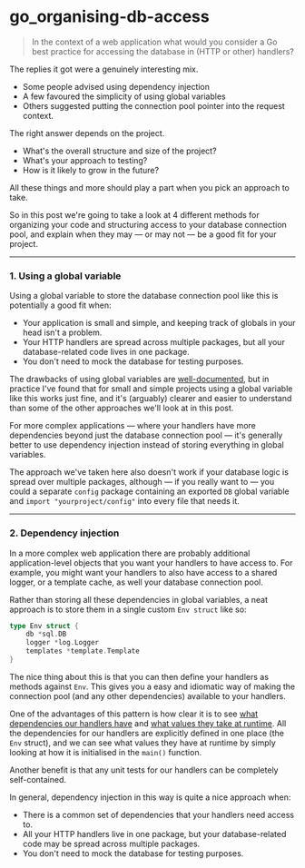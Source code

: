 # go_organising-db-access

>In the context of a web application what would you consider a Go best practice for accessing the database in (HTTP or other) handlers?

The replies it got were a genuinely interesting mix.
- Some people advised using dependency injection
- A few favoured the simplicity of using global variables
- Others suggested putting the connection pool pointer into the request context.

The right answer depends on the project.
- What's the overall structure and size of the project?
- What's your approach to testing?
- How is it likely to grow in the future?

All these things and more should play a part when you pick an approach to take.

So in this post we're going to take a look at 4 different methods for organizing your code and structuring access to your database connection pool, and explain when they may — or may not — be a good fit for your project.

---
### 1. Using a global variable
Using a global variable to store the database connection pool like this is potentially a good fit when:
- Your application is small and simple, and keeping track of globals in your head isn't a problem.
- Your HTTP handlers are spread across multiple packages, but all your database-related code lives in one package.
- You don't need to mock the database for testing purposes.

The drawbacks of using global variables are [well-documented](https://softwareengineering.stackexchange.com/questions/148108/why-is-global-state-so-evil), but in practice I've found that for small and simple projects using a global variable like this works just fine, and it's (arguably) clearer and easier to understand than some of the other approaches we'll look at in this post.

For more complex applications — where your handlers have more dependencies beyond just the database connection pool — it's generally better to use dependency injection instead of storing everything in global variables.

The approach we've taken here also doesn't work if your database logic is spread over multiple packages, although — if you really want to — you could a separate `config` package containing an exported `DB` global variable and `import "yourproject/config"` into every file that needs it.

---
### 2. Dependency injection
In a more complex web application there are probably additional application-level objects that you want your handlers to have access to. For example, you might want your handlers to also have access to a shared logger, or a template cache, as well your database connection pool.

Rather than storing all these dependencies in global variables, a neat approach is to store them in a single custom `Env struct` like so:
```go
type Env struct {
    db *sql.DB
    logger *log.Logger
    templates *template.Template
}
```

The nice thing about this is that you can then define your handlers as methods against `Env`. This gives you a easy and idiomatic way of making the connection pool (and any other dependencies) available to your handlers.

One of the advantages of this pattern is how clear it is to see <u>what dependencies our handlers have</u> and <u>what values they take at runtime</u>. All the dependencies for our handlers are explicitly defined in one place (the `Env` struct), and we can see what values they have at runtime by simply looking at how it is initialised in the `main()` function.

Another benefit is that any unit tests for our handlers can be completely self-contained.

In general, dependency injection in this way is quite a nice approach when:
- There is a common set of dependencies that your handlers need access to.
- All your HTTP handlers live in one package, but your database-related code may be spread across multiple packages.
- You don't need to mock the database for testing purposes.
